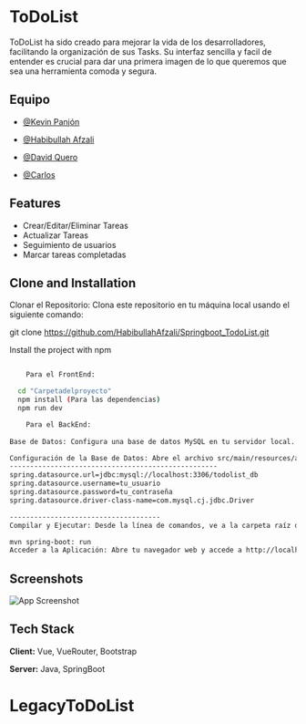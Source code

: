 # ToDoList

ToDoList ha sido creado para mejorar la vida de los desarrolladores, facilitando la organización de sus Tasks. Su interfaz sencilla y facil de entender es crucial para dar una primera imagen de lo que queremos que sea una herramienta comoda y segura.




## Equipo

- [@Kevin Panjón](https://github.com/KevinPanjon)

- [@Habibullah Afzali](https://github.com/HabibullahAfzali)

- [@David Quero](https://github.com/keroplas)

- [@Carlos](https://github.com/dosdedoce)



## Features

- Crear/Editar/Eliminar Tareas
- Actualizar Tareas
- Seguimiento de usuarios
- Marcar tareas completadas


## Clone and Installation

Clonar el Repositorio: Clona este repositorio en tu máquina local usando el siguiente comando:

git clone https://github.com/HabibullahAfzali/Springboot_TodoList.git

Install the project with npm

```bash

    Para el FrontEnd:

  cd "Carpetadelproyecto"
  npm install (Para las dependencias)
  npm run dev

    Para el BackEnd:
  
Base de Datos: Configura una base de datos MySQL en tu servidor local. Crea una base de datos llamada todolist_db.

Configuración de la Base de Datos: Abre el archivo src/main/resources/application.properties y configura las propiedades de la base de datos de acuerdo a tu entorno:
---------------------------------------------------
spring.datasource.url=jdbc:mysql://localhost:3306/todolist_db
spring.datasource.username=tu_usuario
spring.datasource.password=tu_contraseña
spring.datasource.driver-class-name=com.mysql.cj.jdbc.Driver

-------------------------------------
Compilar y Ejecutar: Desde la línea de comandos, ve a la carpeta raíz del proyecto y ejecuta el siguiente comando para compilar y ejecutar la aplicación:

mvn spring-boot: run
Acceder a la Aplicación: Abre tu navegador web y accede a http://localhost:8080 para utilizar la aplicación ToDoList.
```
    
## Screenshots

![App Screenshot]([https://via.placeholder.com/468x300?text=App+Screenshot+Here](https://github.com/HabibullahAfzali/Springboot_TodoList/blob/development/frontend/src/assets/ScreenShots/SingUp.png)https://github.com/HabibullahAfzali/Springboot_TodoList/blob/development/frontend/src/assets/ScreenShots/SingUp.png)


## Tech Stack

**Client:** Vue, VueRouter, Bootstrap

**Server:** Java, SpringBoot
# LegacyToDoList
